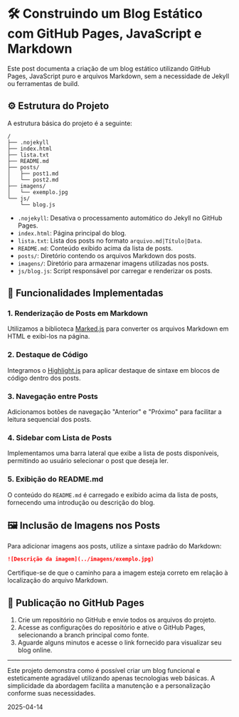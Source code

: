 # 🛠️ Construindo um Blog Estático com GitHub Pages, JavaScript e Markdown

Este post documenta a criação de um blog estático utilizando GitHub Pages, JavaScript puro e arquivos Markdown, sem a necessidade de Jekyll ou ferramentas de build.

## ⚙️ Estrutura do Projeto

A estrutura básica do projeto é a seguinte:

```
/
├── .nojekyll
├── index.html
├── lista.txt
├── README.md
├── posts/
│   ├── post1.md
│   └── post2.md
├── imagens/
│   └── exemplo.jpg
└── js/
    └── blog.js
```

- `.nojekyll`: Desativa o processamento automático do Jekyll no GitHub Pages.
- `index.html`: Página principal do blog.
- `lista.txt`: Lista dos posts no formato `arquivo.md|Título|Data`.
- `README.md`: Conteúdo exibido acima da lista de posts.
- `posts/`: Diretório contendo os arquivos Markdown dos posts.
- `imagens/`: Diretório para armazenar imagens utilizadas nos posts.
- `js/blog.js`: Script responsável por carregar e renderizar os posts.

## 🧩 Funcionalidades Implementadas

### 1. Renderização de Posts em Markdown

Utilizamos a biblioteca [Marked.js](https://marked.js.org/) para converter os arquivos Markdown em HTML e exibi-los na página.

### 2. Destaque de Código

Integramos o [Highlight.js](https://highlightjs.org/) para aplicar destaque de sintaxe em blocos de código dentro dos posts.

### 3. Navegação entre Posts

Adicionamos botões de navegação "Anterior" e "Próximo" para facilitar a leitura sequencial dos posts.

### 4. Sidebar com Lista de Posts

Implementamos uma barra lateral que exibe a lista de posts disponíveis, permitindo ao usuário selecionar o post que deseja ler.

### 5. Exibição do README.md

O conteúdo do `README.md` é carregado e exibido acima da lista de posts, fornecendo uma introdução ou descrição do blog.

## 🖼️ Inclusão de Imagens nos Posts

Para adicionar imagens aos posts, utilize a sintaxe padrão do Markdown:

```markdown
![Descrição da imagem](../imagens/exemplo.jpg)
```

Certifique-se de que o caminho para a imagem esteja correto em relação à localização do arquivo Markdown.

## 🚀 Publicação no GitHub Pages

1. Crie um repositório no GitHub e envie todos os arquivos do projeto.
2. Acesse as configurações do repositório e ative o GitHub Pages, selecionando a branch principal como fonte.
3. Aguarde alguns minutos e acesse o link fornecido para visualizar seu blog online.

---

Este projeto demonstra como é possível criar um blog funcional e esteticamente agradável utilizando apenas tecnologias web básicas. A simplicidade da abordagem facilita a manutenção e a personalização conforme suas necessidades.

2025-04-14
